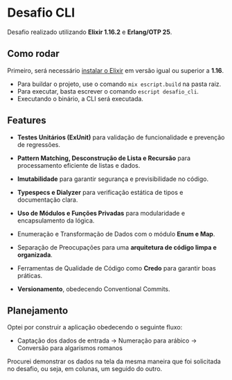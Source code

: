#  Desafio CLI

Desafio realizado utilizando **Elixir 1.16.2** e **Erlang/OTP 25**.

## Como rodar

Primeiro, será necessário [instalar o Elixir](https://elixir-lang.org/install.html)
em versão igual ou superior a **1.16**.

- Para buildar o projeto, use o comando `mix escript.build` na pasta raiz.
- Para executar, basta escrever o comando `escript desafio_cli`.
- Executando o binário, a CLI será executada.


## Features

- **Testes Unitários (ExUnit)** para validação de 
funcionalidade e prevenção de regressões.  <br>

- **Pattern Matching,  Desconstrução de Lista e Recursão** para processamento eficiente de listas e dados.
- **Imutabilidade** para garantir segurança e previsibilidade no código. <br>

- **Typespecs e Dialyzer** para verificação estática de tipos e documentação clara. <br>

- **Uso de Módulos e Funções Privadas** para modularidade e encapsulamento da lógica. <br>

- Enumeração e Transformação de Dados com o módulo **Enum e Map**. <br>

- Separação de Preocupações para uma **arquitetura de código limpa e organizada**. <br>

- Ferramentas de Qualidade de Código como **Credo** para garantir boas práticas. <br>

- **Versionamento**, obedecendo Conventional Commits.

## Planejamento

Optei por construir a aplicação obedecendo o seguinte fluxo: 
- Captação dos dados de entrada -> Numeração para arábico -> Conversão para algarismos romanos  <br>

Procurei demonstrar os dados na tela da mesma maneira que foi solicitada no desafio, ou seja, em colunas, um seguido do outro.
